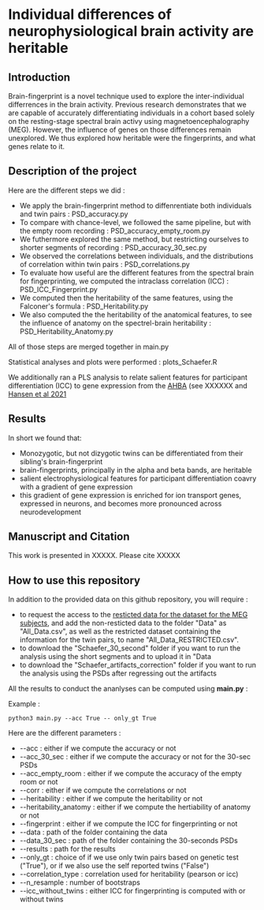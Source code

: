 # Individual differences of neurophysiological brain activity are heritable  

## Introduction

Brain-fingerprint is a novel technique used to explore the inter-individual differrences in the brain activity. Previous research demonstrates that we are capable of accurately differentiating individuals in a cohort based solely on the resting-stage spectral brain activy using magnetoencephalography (MEG). However, the influence of genes on those differences remain unexplored.
We thus explored how heritable were the fingerprints, and what genes relate to it.

## Description of the project

Here are the different steps we did :

- We apply the brain-fingerprint method to diffenrentiate both individuals and twin pairs : PSD_accuracy.py
- To compare with chance-level, we followed the same pipeline, but with the empty room recording : PSD_accuracy_empty_room.py
- We futhermore explored the same method, but restricting ourselves to shorter segments of recording : PSD_accuracy_30_sec.py
- We observed the correlations between individuals, and the distributions of correlation within twin pairs : PSD_correlations.py
- To evaluate how useful are the different features from the spectral brain for fingerprinting, we computed the intraclass correlation (ICC) : PSD_ICC_Fingerprint.py
- We computed then the heritability of the same features, using the Falconer's formula : PSD_Heritability.py
- We also computed the the heritability of the anatomical features, to see the influence of anatomy on the spectrel-brain heritability : PSD_Heritability_Anatomy.py

All of those steps are merged together in main.py

Statistical analyses and plots were performed : plots_Schaefer.R

We additionally ran a PLS analysis to relate salient features for participant differentiation (ICC) to gene expression from the [AHBA](https://human.brain-map.org) (see XXXXXX and [Hansen et al 2021](https://github.com/netneurolab/hansen_genescognition)


## Results

In short we found that:
  - Monozygotic, but not dizygotic twins can be differentiated from their sibling's brain-fingerprint
  - brain-fingerprints, principally in the alpha and beta bands, are heritable
  - salient electrophysiological features for participant differentiation coavry with a gradient of gene expression
  - this gradient of gene expression is enriched for ion transport genes, expressed in neurons, and becomes more pronounced across neurodevelopment

## Manuscript and Citation

This work is presented in XXXXX. Please cite XXXXX

## How to use this repository

In addition to the provided data on this github repository, you will require :
- to request the access to the [resticted data for the dataset for the MEG subjects](https://db.humanconnectome.org/), and add the non-resticted data to the folder "Data" as "All_Data.csv", as well as the restricted dataset containing the information for the twin pairs, to name "All_Data_RESTRICTED.csv".
- to download the "Schaefer_30_second" folder if you want to run the analysis using the short segments and to upload it in "Data
- to download the "Schaefer_artifacts_correction" folder if you want to run the analysis using the PSDs after regressing out the artifacts



All the results to conduct the ananlyses can be computed  using **main.py** :

Example :
```console
python3 main.py --acc True -- only_gt True 
```

Here are the different parameters :
- --acc : either if we compute the accuracy or not
- --acc_30_sec : either if we compute the accuracy or not for the 30-sec PSDs
- --acc_empty_room : either if we compute the accuracy of the empty room or not
- --corr : either if we compute the correlations or not
- --heritability : either if we compute the heritability or not
- --heritability_anatomy : either if we compute the hertiability of anatomy or not
- --fingerprint : either if we compute the ICC for fingerprinting or not
- --data : path of the folder containing the data
- --data_30_sec :  path of the folder containing the 30-seconds PSDs
- --results : path for the results
- --only_gt : choice of if we use only twin pairs based on genetic test ("True"), or if we also use the self reported twins ("False")
- --correlation_type : correlation used for heritability (pearson or icc)
- --n_resample : number of bootstraps
- --icc_without_twins : either ICC for fingerprinting is computed with or without twins
